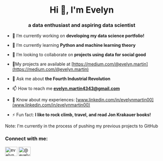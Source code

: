 <h1 align="center">Hi 👋, I'm Evelyn</h1>
<h3 align="center">a data enthusiast and aspiring data scientist</h3>

- 🔭 I’m currently working on **developing my data science portfolio!**

- 🌱 I’m currently learning **Python and machine learning theory**

- 👯 I’m looking to collaborate on **projects using data for social good**

- 📝My projects are available at [https://medium.com/@evelyn.martin](https://medium.com/@evelyn.martin)

- 💬 Ask me about **the Fourth Industrial Revolution**

- 📫 How to reach me **evelyn.martin4343@gmail.com**

- 📄 Know about my experiences: [www.linkedin.com/in/evelynmartin00](www.linkedin.com/in/evelynmartin00)

- ⚡ Fun fact: **I like to rock climb, travel, and read Jon Krakauer books!**


Note: I'm currently in the process of pushing my previous projects to GitHub 


<h3 align="left">Connect with me:</h3>
<p align="left">
<a href="https://linkedin.com/in/evelynmartin00" target="blank"><img align="center" src="https://raw.githubusercontent.com/rahuldkjain/github-profile-readme-generator/master/src/images/icons/Social/linked-in-alt.svg" alt="evelynmartin00" height="30" width="40" /></a>
<a href="https://medium.com/@evelyn.martin" target="blank"><img align="center" src="https://raw.githubusercontent.com/rahuldkjain/github-profile-readme-generator/master/src/images/icons/Social/medium.svg" alt="@evelyn.martin" height="30" width="40" /></a>
</p>
